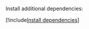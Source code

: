 ﻿Install additional dependencies:

[!include[Install dependencies](../../../../../includes/linux/ubuntu/install-dependencies.md)]
